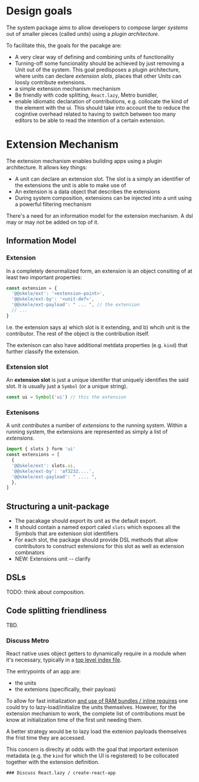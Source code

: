 # Design goals

The system package aims to allow developers to compose larger *systems* out of
smaller pieces (called *units*) using a *plugin architecture*.

To facilitate this, the goals for the pacakge are:
- A very clear way of defining and combining units of functionality
- Turning-off some funcionality should be achieved by just removing a Unit out
  of the system. This goal predisposes a plugin architecture, where units can
  declare *extension slots*, places that other Units can loosly contribute
  extensions.
- a simple extension mechanism mechanism 
- Be friendly with code splitting, `React.lazy`, Metro bunidler, 
- enable idiomatic declaration of contributions, e.g. collocate the kind of the
  element with the ui. This should take into account the to reduce the cogintive
  overhead related to having to switch between too many editors to be able to
  read the intention of a certain extension.

# Extension Mechanism

The extension mechanism enables building apps using a plugin architecture. It
allows key things:

- A unit can declare an extension slot. The slot is a simply an identifier of
  the extensions the unit is able to make use of
- An extension is a data object that describes the extensions
- During system composition, extensions can be injected into a unit using a
  powerful filtering mechanism


There's a need for an information model for the extension mechanism. A dsl may
or may not be added on top of it.

## Information Model

### Extension

In a completely denormalized form, an extension is an object consiting of at
least two important properties:

```javascript
const extension = {
  '@@skele/ext': '<extension-point>',
  '@@skele/ext-by': '<unit-def>',
  '@@skele/ext-payload': " ... ", // the extension
  // ...
}
```

I.e. the extension says a) which slot is it extending, and b) whcih unit is the
contributor. The rest of the object is the contribution itself.

The extenison can also have additional metdata properties (e.g. `kind`) that
further classify the extension.

### Extension slot

An **extension slot** is just a unique identifer that uniquely identifies the
said slot. It is usually just a `Symbol` (or a unique string).


```javascript
const ui = Symbol('ui') // this the extension 
```

### Extenisons

A unit *contributes* a number of *extensions* to the running system. Within a
running system, the extensions are represented as simply a list of *extensions*.

```javascript
import { slots } form 'ui'
const extensions = [
  {
  '@@skele/ext': slots.ui,
  '@@skele/ext-by': 'af3232....',
  '@@skele/ext-payload': " .... ",
  },
]
```

## Structuring a unit-package 

- The pacakage should export its unit as the default export.
- It should contain a named export caled `slots` which exposes all the Symbols
  that are extenison slot identifiers
- For each slot, the package should provide DSL methods that allow contributors
  to construct extensions for this slot as well as extension combnators
- NEW: Extensions unit -- clarify 


## DSLs 

TODO: think about composition.

## Code splitting friendliness

TBD.

### Discuss Metro 

 React native uses object getters to dynamically require in a module when it's
 necessary, typically in a [top level index file][rntoplevel].
 
 The entrypoints of an app are:
 - the units 
 - the extenions (specifically, their payloas)
 
 To allow for fast initialization [and use of RAM bundles / inline
 requires][RAMBundles] one could try to lazy-load/initialize the units
 themselves. However, for the extension mechanism to work, the complete list of
 contributions must be know at initialization time of the first unit needing
 them.
 
 A better strategy would be to lazy load the extenion payloads themselves the
 frist time they are accessed. 
 
 This concern is direclty at odds with the goal that important extenison metadata
 (e.g. the `kind` for which the UI is registered) to be collocated together with
 the extension definition.
 
 
 
 [RNTopLevel]: https://github.com/facebook/react-native/blob/master/Libraries/react-native/react-native-implementation.js
 [RAMBundles]: https://facebook.github.io/react-native/docs/0.59/performance#ram-bundles-inline-requires
 ```
### Discuss React.lazy / create-react-app

